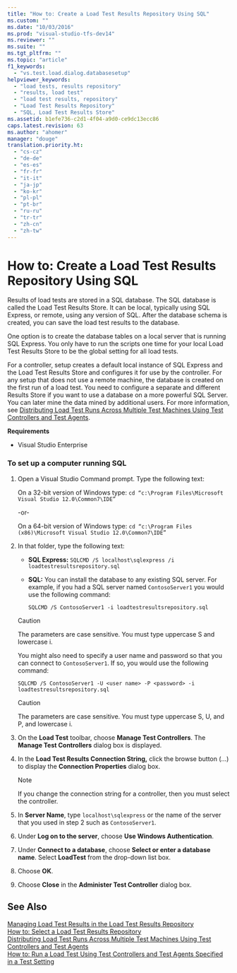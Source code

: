```yaml
---
title: "How to: Create a Load Test Results Repository Using SQL"
ms.custom: ""
ms.date: "10/03/2016"
ms.prod: "visual-studio-tfs-dev14"
ms.reviewer: ""
ms.suite: ""
ms.tgt_pltfrm: ""
ms.topic: "article"
f1_keywords: 
  - "vs.test.load.dialog.databasesetup"
helpviewer_keywords: 
  - "load tests, results repository"
  - "results, load test"
  - "load test results, repository"
  - "Load Test Results Repository"
  - "SQL, Load Test Results Store"
ms.assetid: b1efe736-c2d1-4f04-a9d0-ce9dc13ecc86
caps.latest.revision: 63
ms.author: "ahomer"
manager: "douge"
translation.priority.ht: 
  - "cs-cz"
  - "de-de"
  - "es-es"
  - "fr-fr"
  - "it-it"
  - "ja-jp"
  - "ko-kr"
  - "pl-pl"
  - "pt-br"
  - "ru-ru"
  - "tr-tr"
  - "zh-cn"
  - "zh-tw"
---
```

# How to: Create a Load Test Results Repository Using SQL
Results of load tests are stored in a SQL database. The SQL database is called the Load Test Results Store. It can be local, typically using SQL Express, or remote, using any version of SQL. After the database schema is created, you can save the load test results to the database.  
  
 One option is to create the database tables on a local server that is running SQL Express. You only have to run the scripts one time for your local Load Test Results Store to be the global setting for all load tests.  
  
 For a controller, setup creates a default local instance of SQL Express and the Load Test Results Store and configures it for use by the controller. For any setup that does not use a remote machine, the database is created on the first run of a load test. You need to configure a separate and different Results Store if you want to use a database on a more powerful SQL Server. You can later mine the data mined by additional users. For more information, see [Distributing Load Test Runs Across Multiple Test Machines Using Test Controllers and Test Agents](../test/6e67a587-8aad-48cc-a8c0-6d4b399f3731.md).  
  
 **Requirements**  
  
-   Visual Studio Enterprise  
  
### To set up a computer running SQL  
  
1.  Open a Visual Studio Command prompt. Type the following text:  
  
     On a 32-bit version of Windows type: `cd “c:\Program Files\Microsoft Visual Studio 12.0\Common7\IDE”`  
  
     -or-  
  
     On a 64-bit version of Windows type: `cd “c:\Program Files (x86)\Microsoft Visual Studio 12.0\Common7\IDE”`  
  
2.  In that folder, type the following text:  
  
    -   **SQL Express:** `SQLCMD /S localhost\sqlexpress /i loadtestresultsrepository.sql`  
  
    -   **SQL:** You can install the database to any existing SQL server. For example, if you had a SQL server named `ContosoServer1` you would use the following command:  
  
         `SQLCMD /S ContosoServer1 -i loadtestresultsrepository.sql`  
  
    > [!CAUTION]
    >  The parameters are case sensitive. You must type uppercase S and lowercase i.  
  
     You might also need to specify a user name and password so that you can connect to `ContosoServer1`. If so, you would use the following command:  
  
     `SQLCMD /S ContosoServer1 -U <user name> -P <password> -i loadtestresultsrepository.sql`  
  
    > [!CAUTION]
    >  The parameters are case sensitive. You must type uppercase S, U, and P, and lowercase i.  
  
3.  On the **Load Test** toolbar, choose **Manage Test Controllers**. The **Manage Test Controllers** dialog box is displayed.  
  
4.  In the **Load Test Results Connection String,** click the browse button (…) to display the **Connection Properties** dialog box.  
  
    > [!NOTE]
    >  If you change the connection string for a controller, then you must select the controller.  
  
5.  In **Server Name**, type `localhost\sqlexpress` or the name of the server that you used in step 2 such as `ContosoServer1`.  
  
6.  Under **Log on to the server**, choose **Use Windows Authentication**.  
  
7.  Under **Connect to a database**, choose **Select or enter a database name**. Select **LoadTest** from the drop-down list box.  
  
8.  Choose **OK**.  
  
9. Choose **Close** in the **Administer Test Controller** dialog box.  
  
## See Also  
 [Managing Load Test Results in the Load Test Results Repository](../test/managing-load-test-results-in-the-load-test-results-repository.md)   
 [How to: Select a Load Test Results Repository](../test/how-to--select-a-load-test-results-repository.md)   
 [Distributing Load Test Runs Across Multiple Test Machines Using Test Controllers and Test Agents](../test/6e67a587-8aad-48cc-a8c0-6d4b399f3731.md)   
 [How to: Run a Load Test Using Test Controllers and Test Agents Specified in a Test Setting](../test_notintoc/e08eb231-55b7-4d9c-9be5-4fe1051a12b7.md)